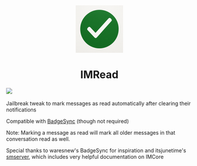 <p align="center">
  <img src="icon.png" width="128px" height="128px">
</p>
<h1 align="center">IMRead</h1>

[<img width="150" src="https://docs.havoc.app/img/badges/get_square.svg">](https://havoc.app/package/imread)

Jailbreak tweak to mark messages as read automatically after clearing their notifications

Compatible with [BadgeSync](https://github.com/waresnew/badgesync) (though not required)

Note: Marking a message as read will mark all older messages in that conversation read as well.

Special thanks to waresnew's BadgeSync for inspiration and itsjunetime's [smserver](https://github.com/itsjunetime/smserver), which includes very helpful documentation on IMCore
